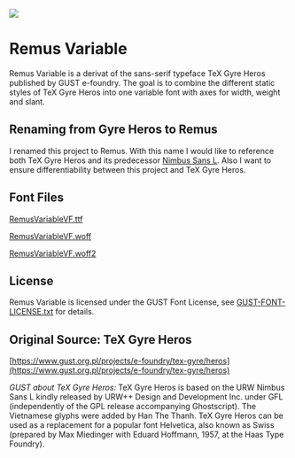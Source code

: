 ![](/docs/assets/image/Cover-Gyre-Heros-Variable.png)


# Remus Variable

Remus Variable is a derivat of the sans-serif typeface TeX Gyre Heros published by GUST e-foundry. The goal is to combine the different static styles of TeX Gyre Heros into one variable font with axes for width, weight and slant.


## Renaming from Gyre Heros to Remus

I renamed this project to Remus. With this name I would like to reference both TeX Gyre Heros and its predecessor [Nimbus Sans L](https://en.wikipedia.org/wiki/Nimbus_Sans#Nimbus_Sans_L). Also I want to ensure differentiability between this project and TeX Gyre Heros.


## Font Files

[RemusVariableVF.ttf](/fonts/RemusVariableVF.ttf)

[RemusVariableVF.woff](/fonts/RemusVariableVF.woff)

[RemusVariableVF.woff2](/fonts/RemusVariableVF.woff2)


## License

Remus Variable is licensed under the GUST Font License, see [GUST-FONT-LICENSE.txt](GUST-FONT-LICENSE.txt) for details.


## Original Source: TeX Gyre Heros
[https://www.gust.org.pl/projects/e-foundry/tex-gyre/heros](https://www.gust.org.pl/projects/e-foundry/tex-gyre/heros)

_GUST about TeX Gyre Heros:_
TeX Gyre Heros is based on the URW Nimbus Sans L kindly released by URW++ Design and Development Inc. under GFL (independently of the GPL release accompanying Ghostscript). The Vietnamese glyphs were added by Han The Thanh. TeX Gyre Heros can be used as a replacement for a popular font Helvetica, also known as Swiss (prepared by Max Miedinger with Eduard Hoffmann, 1957, at the Haas Type Foundry).
